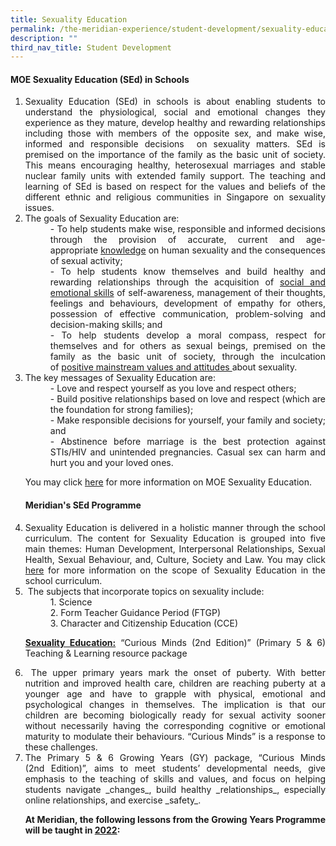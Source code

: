 ```yaml
---
title: Sexuality Education
permalink: /the-meridian-experience/student-development/sexuality-education/
description: ""
third_nav_title: Student Development
---
```

#### MOE Sexuality Education (SEd) in Schools

<ol  align = "justify">
  <li>Sexuality Education (SEd) in schools is about enabling students to understand the physiological, social and emotional changes they experience as they mature, develop healthy and rewarding relationships including those with members of the opposite sex, and make wise, informed and responsible decisions  on sexuality matters. SEd is premised on the importance of the family as the basic unit of society. This means encouraging healthy, heterosexual marriages and stable nuclear family units with extended family support. The teaching and learning of SEd is based on respect for the values and beliefs of the different ethnic and religious communities in Singapore on sexuality issues.</li>
	
  <li>The goals of Sexuality Education are: 
		<dd>- To help students make wise, responsible and informed decisions through the provision of accurate, current and age-appropriate <u>knowledge</u> on human sexuality and the consequences of sexual activity;</dd>
		<dd>- To help students know themselves and build healthy and rewarding relationships through the acquisition of <u>social and emotional skills</u> of self-awareness, management of their thoughts, feelings and behaviours, development of empathy for others, possession of effective communication, problem-solving and decision-making skills; and</dd>
		<dd>- To help students develop a moral compass, respect for themselves and for others as sexual beings, premised on the family as the basic unit of society, through the inculcation of <u>positive mainstream values and attitudes </u>about sexuality.</dd>
	</li>
	
  <li>The key messages of Sexuality Education are:</li>
	<dd>- Love and respect yourself as you love and respect others;</dd>
		<dd>- Build positive relationships based on love and respect (which are the foundation for strong families);</dd>
		<dd>- Make responsible decisions for yourself, your family and society; and</dd>
		<dd>- Abstinence before marriage is the best protection against STIs/HIV and unintended pregnancies. Casual sex can harm and hurt you and your loved ones.</dd>


<p>You may click <a href="http://www.moe.gov.sg/education/programmes/social-emotional-learning/sexuality-education/">here</a> for more information on MOE Sexuality Education.</p>

#### Meridian's SEd Programme
	
<li>Sexuality Education is delivered in a holistic manner through the school curriculum. The content for Sexuality Education is grouped into five main themes: Human Development, Interpersonal Relationships, Sexual Health, Sexual Behaviour, and, Culture, Society and Law. You may click <a href="https://www.moe.gov.sg/programmes/sexuality-education/scope-and-teaching-approach">here</a> for more information on the scope of Sexuality Education in the school curriculum.</li>

<li> The subjects that incorporate topics on sexuality include:</li>
	<dd>1.  Science</dd>
	<dd>2.  Form Teacher Guidance Period (FTGP)</dd>
	<dd>3. Character and Citizenship Education (CCE)</dd>
	
<p><u><b>Sexuality Education:</b></u> “Curious Minds (2nd Edition)” (Primary 5 & 6) Teaching & Learning resource package</p>
	
<li> The upper primary years mark the onset of puberty. With better nutrition and improved health care, children are reaching puberty at a younger age and have to grapple with physical, emotional and psychological changes in themselves. The implication is that our children are becoming biologically ready for sexual activity sooner without necessarily having the corresponding cognitive or emotional maturity to modulate their behaviours. “Curious Minds” is a response to these challenges.</li>
	
<li>The Primary 5 & 6 Growing Years (GY) package, “Curious Minds (2nd Edition)”, aims to meet students’ developmental needs, give emphasis to the teaching of skills and values, and focus on helping students navigate _changes_, build healthy _relationships_, especially online relationships, and exercise _safety_.</li>

**At Meridian, the following lessons from the Growing Years Programme will be taught in <u>2022</u>:**
	
	

</ol>